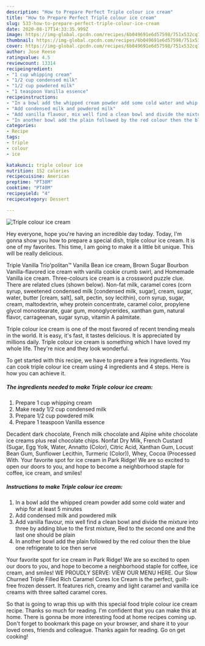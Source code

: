 ```yaml
---
description: "How to Prepare Perfect Triple colour ice cream"
title: "How to Prepare Perfect Triple colour ice cream"
slug: 533-how-to-prepare-perfect-triple-colour-ice-cream
date: 2020-08-17T14:33:35.999Z
image: https://img-global.cpcdn.com/recipes/6b049691e6d57598/751x532cq70/triple-colour-ice-cream-recipe-main-photo.jpg
thumbnail: https://img-global.cpcdn.com/recipes/6b049691e6d57598/751x532cq70/triple-colour-ice-cream-recipe-main-photo.jpg
cover: https://img-global.cpcdn.com/recipes/6b049691e6d57598/751x532cq70/triple-colour-ice-cream-recipe-main-photo.jpg
author: Jose Reese
ratingvalue: 4.5
reviewcount: 13314
recipeingredient:
- "1 cup whipping cream"
- "1/2 cup condensed milk"
- "1/2 cup powdered milk"
- "1 teaspoon Vanilla essence"
recipeinstructions:
- "In a bowl add the whipped cream powder add some cold water and whip for at least 5 minutes"
- "Add condensed milk and powdered milk"
- "Add vanilla flavour, mix well find a clean bowl and divide the mixture into three by adding blue to the first mixture, Red to the second one and the last one should be plain"
- "In another bowl add the plain followed by the red colour then the blue one refrigerate to ice then serve"
categories:
- Recipe
tags:
- triple
- colour
- ice

katakunci: triple colour ice 
nutrition: 152 calories
recipecuisine: American
preptime: "PT38M"
cooktime: "PT40M"
recipeyield: "4"
recipecategory: Dessert

---
```



![Triple colour ice cream](https://img-global.cpcdn.com/recipes/6b049691e6d57598/751x532cq70/triple-colour-ice-cream-recipe-main-photo.jpg)

Hey everyone, hope you're having an incredible day today. Today, I'm gonna show you how to prepare a special dish, triple colour ice cream. It is one of my favorites. This time, I am going to make it a little bit unique. This will be really delicious.

Triple Vanilla Trio&#39;politan™ Vanilla Bean ice cream, Brown Sugar Bourbon Vanilla-flavored ice cream with vanilla cookie crumb swirl, and Homemade Vanilla ice cream. Three-colours ice cream is a crossword puzzle clue. There are related clues (shown below). Non-fat milk, caramel cores (corn syrup, sweetened condensed milk [condensed milk, sugar], cream, sugar, water, butter [cream, salt], salt, pectin, soy lecithin), corn syrup, sugar, cream, maltodextrin, whey protein concentrate, caramel color, propylene glycol monostearate, guar gum, monoglycerides, xanthan gum, natural flavor, carrageenan, sugar syrup, vitamin A palmitate.

Triple colour ice cream is one of the most favored of recent trending meals in the world. It is easy, it's fast, it tastes delicious. It is appreciated by millions daily. Triple colour ice cream is something which I have loved my whole life. They're nice and they look wonderful.


To get started with this recipe, we have to prepare a few ingredients. You can cook triple colour ice cream using 4 ingredients and 4 steps. Here is how you can achieve it.

<!--inarticleads1-->

##### The ingredients needed to make Triple colour ice cream:

1. Prepare 1 cup whipping cream
1. Make ready 1/2 cup condensed milk
1. Prepare 1/2 cup powdered milk
1. Prepare 1 teaspoon Vanilla essence


Decadent dark chocolate, French milk chocolate and Alpine white chocolate ice creams plus real chocolate chips. Nonfat Dry Milk, French Custard (Sugar, Egg Yolk, Water, Annatto (Color), Citric Acid, Xanthan Gum, Locust Bean Gum, Sunflower Lecithin, Turmeric (Color)), Whey, Cocoa (Processed With. Your favorite spot for ice cream in Park Ridge! We are so excited to open our doors to you, and hope to become a neighborhood staple for coffee, ice cream, and smiles! 

<!--inarticleads2-->

##### Instructions to make Triple colour ice cream:

1. In a bowl add the whipped cream powder add some cold water and whip for at least 5 minutes
1. Add condensed milk and powdered milk
1. Add vanilla flavour, mix well find a clean bowl and divide the mixture into three by adding blue to the first mixture, Red to the second one and the last one should be plain
1. In another bowl add the plain followed by the red colour then the blue one refrigerate to ice then serve


Your favorite spot for ice cream in Park Ridge! We are so excited to open our doors to you, and hope to become a neighborhood staple for coffee, ice cream, and smiles! WE PROUDLY SERVE: VIEW OUR MENU HERE. Our Slow Churned Triple Filled Rich Caramel Cores Ice Cream is the perfect, guilt-free frozen dessert. It features rich, creamy and light caramel and vanilla ice creams with three salted caramel cores. 

So that is going to wrap this up with this special food triple colour ice cream recipe. Thanks so much for reading. I'm confident that you can make this at home. There is gonna be more interesting food at home recipes coming up. Don't forget to bookmark this page on your browser, and share it to your loved ones, friends and colleague. Thanks again for reading. Go on get cooking!

